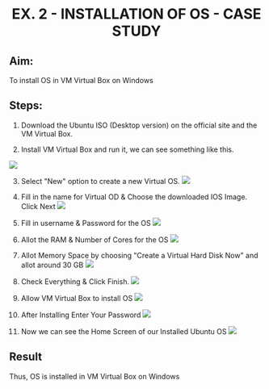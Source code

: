 # <p align="center">EX. 2 - INSTALLATION OF OS - CASE STUDY</p>

## **Aim:**

To install OS in VM Virtual Box on Windows

## **Steps:**

1.  Download the Ubuntu ISO (Desktop version) on the official site and
    the VM Virtual Box.

2.  Install VM Virtual Box and run it, we can see something like this.

![](./image16.png)

3.  Select "New" option to create a new Virtual OS.
![](./image17.png)

4. Fill in the name for Virtual OD & Choose the downloaded IOS Image. Click Next
![](./image18.png)

5.  Fill in username & Password for the OS
![](./image19.png)

6.  Allot the RAM & Number of Cores for the OS
![](./image20.png)

7.  Allot Memory Space by choosing "Create a Virtual Hard Disk Now" and allot around 30 GB
![](./image21.png)

8.  Check Everything & Click Finish.
![](./image22.png)
9.  Allow VM Virtual Box to install OS
![](./image23.png)
10. After Installing Enter Your Password
![](./image24.png)
11. Now we can see the Home Screen of our Installed Ubuntu OS
![](./image25.png)

## **Result**
Thus, OS is installed in VM Virtual Box on Windows
